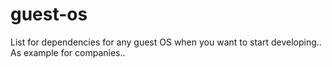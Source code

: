# guest-os
List for dependencies for any guest OS when you want to start developing.. As example for companies..
